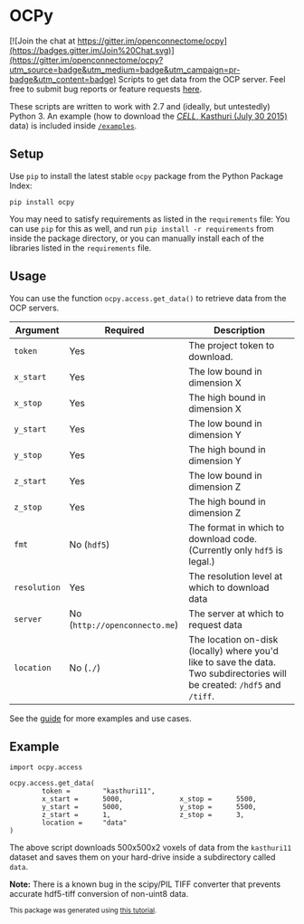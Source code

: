 # OCPy

[![Join the chat at https://gitter.im/openconnectome/ocpy](https://badges.gitter.im/Join%20Chat.svg)](https://gitter.im/openconnectome/ocpy?utm_source=badge&utm_medium=badge&utm_campaign=pr-badge&utm_content=badge)
Scripts to get data from the OCP server. Feel free to submit bug reports or feature requests [here](https://github.com/openconnectome/ocpAccess/issues).

These scripts are written to work with 2.7 and (ideally, but untestedly) Python 3. An example (how to download the [*CELL*, Kasthuri (July 30 2015)](http://www.openconnectomeproject.org/#!kasthuri11/c12r2) data) is included inside [`/examples`](https://github.com/openconnectome/ocpAccess/tree/master/ocpy/examples).




## Setup
Use `pip` to install the latest stable `ocpy` package from the Python Package Index:

```
pip install ocpy
```

You may need to satisfy requirements as listed in the `requirements` file: You can use `pip` for this as well, and run `pip install -r requirements` from inside the package directory, or you can manually install each of the libraries listed in the `requirements` file.

## Usage
You can use the function `ocpy.access.get_data()` to retrieve data from the OCP servers.

| Argument | Required | Description |
|----------|----------|-------------|
| `token` | Yes | The project token to download. |
| `x_start` | Yes | The low bound in dimension X |
| `x_stop` | Yes | The high bound in dimension X |
| `y_start` | Yes | The low bound in dimension Y |
| `y_stop` | Yes | The high bound in dimension Y |
| `z_start` | Yes | The low bound in dimension Z |
| `z_stop` | Yes | The high bound in dimension Z |
| `fmt` | No (`hdf5`) | The format in which to download code. (Currently only `hdf5` is legal.) |
| `resolution` | Yes | The resolution level at which to download data |
| `server` | No (`http://openconnecto.me`) | The server at which to request data |
| `location` | No (`./`) | The location on-disk (locally) where you'd like to save the data. Two subdirectories will be created: `/hdf5` and `/tiff`. |

See the [guide](#) for more examples and use cases.

## Example

```
import ocpy.access

ocpy.access.get_data(
        token =        "kasthuri11",
        x_start =      5000,              x_stop =      5500,
        y_start =      5000,              y_stop =      5500,
        z_start =      1,                 z_stop =      3,
        location =     "data"
)
```

The above script downloads 500x500x2 voxels of data from the `kasthuri11` dataset and saves them on your hard-drive inside a subdirectory called `data`.

**Note:** There is a known bug in the scipy/PIL TIFF converter that prevents accurate hdf5-tiff conversion of non-uint8 data.

<small>This package was generated using [this tutorial](http://peterdowns.com/posts/first-time-with-pypi.html).</small>
